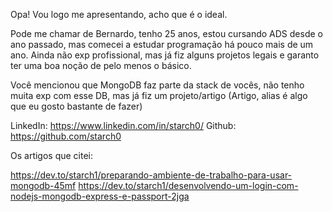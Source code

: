 Opa! Vou logo me apresentando, acho que é o ideal. 

Pode me chamar de Bernardo, tenho 25 anos, estou cursando ADS desde o ano passado, mas comecei a estudar programação há pouco mais de um ano.  Ainda não exp profissional, mas já fiz alguns projetos legais e garanto ter uma boa noção de pelo menos o básico. 

Você mencionou que MongoDB faz parte da stack de vocês, não tenho muita exp com esse DB, mas já fiz um projeto/artigo (Artigo, alias é algo que eu gosto bastante de fazer)

LinkedIn: https://www.linkedin.com/in/starch0/
Github: https://github.com/starch0 

Os artigos que citei: 

https://dev.to/starch1/preparando-ambiente-de-trabalho-para-usar-mongodb-45mf
https://dev.to/starch1/desenvolvendo-um-login-com-nodejs-mongodb-express-e-passport-2jga
